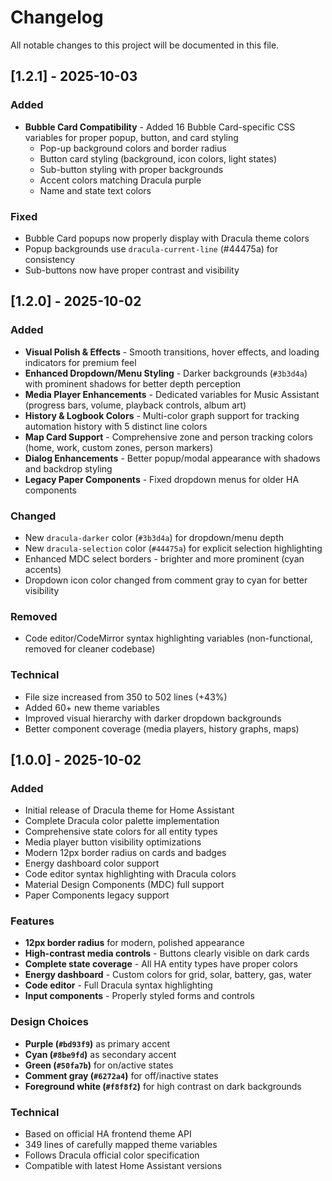 # Changelog

All notable changes to this project will be documented in this file.

## [1.2.1] - 2025-10-03

### Added
- **Bubble Card Compatibility** - Added 16 Bubble Card-specific CSS variables for proper popup, button, and card styling
  - Pop-up background colors and border radius
  - Button card styling (background, icon colors, light states)
  - Sub-button styling with proper backgrounds
  - Accent colors matching Dracula purple
  - Name and state text colors

### Fixed
- Bubble Card popups now properly display with Dracula theme colors
- Popup backgrounds use `dracula-current-line` (#44475a) for consistency
- Sub-buttons now have proper contrast and visibility

## [1.2.0] - 2025-10-02

### Added
- **Visual Polish & Effects** - Smooth transitions, hover effects, and loading indicators for premium feel
- **Enhanced Dropdown/Menu Styling** - Darker backgrounds (`#3b3d4a`) with prominent shadows for better depth perception
- **Media Player Enhancements** - Dedicated variables for Music Assistant (progress bars, volume, playback controls, album art)
- **History & Logbook Colors** - Multi-color graph support for tracking automation history with 5 distinct line colors
- **Map Card Support** - Comprehensive zone and person tracking colors (home, work, custom zones, person markers)
- **Dialog Enhancements** - Better popup/modal appearance with shadows and backdrop styling
- **Legacy Paper Components** - Fixed dropdown menus for older HA components

### Changed
- New `dracula-darker` color (`#3b3d4a`) for dropdown/menu depth
- New `dracula-selection` color (`#44475a`) for explicit selection highlighting
- Enhanced MDC select borders - brighter and more prominent (cyan accents)
- Dropdown icon color changed from comment gray to cyan for better visibility

### Removed
- Code editor/CodeMirror syntax highlighting variables (non-functional, removed for cleaner codebase)

### Technical
- File size increased from 350 to 502 lines (+43%)
- Added 60+ new theme variables
- Improved visual hierarchy with darker dropdown backgrounds
- Better component coverage (media players, history graphs, maps)

## [1.0.0] - 2025-10-02

### Added
- Initial release of Dracula theme for Home Assistant
- Complete Dracula color palette implementation
- Comprehensive state colors for all entity types
- Media player button visibility optimizations
- Modern 12px border radius on cards and badges
- Energy dashboard color support
- Code editor syntax highlighting with Dracula colors
- Material Design Components (MDC) full support
- Paper Components legacy support

### Features
- **12px border radius** for modern, polished appearance
- **High-contrast media controls** - Buttons clearly visible on dark cards
- **Complete state coverage** - All HA entity types have proper colors
- **Energy dashboard** - Custom colors for grid, solar, battery, gas, water
- **Code editor** - Full Dracula syntax highlighting
- **Input components** - Properly styled forms and controls

### Design Choices
- **Purple (`#bd93f9`)** as primary accent
- **Cyan (`#8be9fd`)** as secondary accent
- **Green (`#50fa7b`)** for on/active states
- **Comment gray (`#6272a4`)** for off/inactive states
- **Foreground white (`#f8f8f2`)** for high contrast on dark backgrounds

### Technical
- Based on official HA frontend theme API
- 349 lines of carefully mapped theme variables
- Follows Dracula official color specification
- Compatible with latest Home Assistant versions
